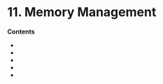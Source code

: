 # 11. Memory Management

<primary-label ref="header-label"/>

<secondary-label ref="doc-complete"/>

[//]: # (![11-memory-management-intro]&#40;11-memory-management-intro.png&#41;{width="100"})

**Contents**
- [](11-1-Memory-Model.md)
- [](11-2-Ownership-Tracking.md)
- [](11-3-Second-Class-Borrows.md)
- [](11-4-Law-of-Exclusivity.md)
- [](11-5-Memory-Error-Mitigations.md)
